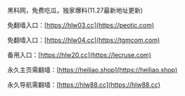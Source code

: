 黑料网，免费吃瓜，独家爆料(11.27最新地址更新)
<br>

免翻墙入口：[https://hlw03.cc](https://peotic.com)
<br>

免翻墙入口：[https://hlw04.cc](https://tgmcom.com)
<br>

备用入口：[https://hlw20.cc](https://lecruse.com)
<br>

永久主页需翻墙：[https://heiliao.shop](https://heiliao.shop)
<br>

永久导航需翻墙：[https://hlw88.cc](https://hlw88.cc)
<br>
